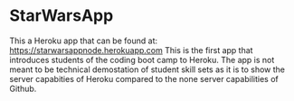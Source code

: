 # StarWarsApp

This a Heroku app that can be found at: https://starwarsappnode.herokuapp.com
This is the first app that introduces students of the coding boot camp to Heroku. The app is not meant to be technical demostation of 
student skill sets as it is to show the server capabities of Heroku compared to the none server capabilities of Github. 
